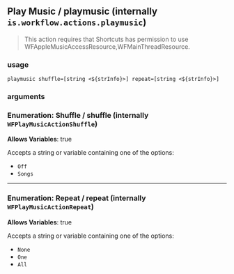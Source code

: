 
## Play Music / playmusic (internally `is.workflow.actions.playmusic`)


> This action requires that Shortcuts has permission to use WFAppleMusicAccessResource,WFMainThreadResource.

### usage
`playmusic shuffle=[string <${strInfo}>] repeat=[string <${strInfo}>]`

### arguments
### Enumeration: Shuffle / shuffle (internally `WFPlayMusicActionShuffle`)
**Allows Variables**: true


Accepts a string 
or variable
containing one of the options:

- `Off`
- `Songs`

---

### Enumeration: Repeat / repeat (internally `WFPlayMusicActionRepeat`)
**Allows Variables**: true


Accepts a string 
or variable
containing one of the options:

- `None`
- `One`
- `All`
